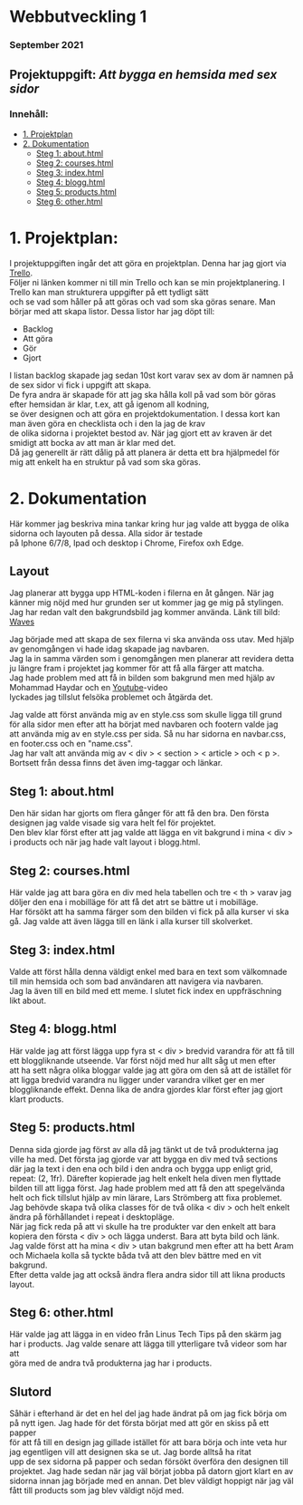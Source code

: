 # Webbutveckling 1
### September 2021
## Projektuppgift: *Att bygga en hemsida med sex sidor*
### Innehåll:
- [1. Projektplan](#1-general-projektplan-)
- [2. Dokumentation](#2-dokumentation--)
    - [Steg 1: about.html](#steg-1-abouthtml)
    - [Steg 2: courses.html](#steg-2-courseshtml)
    - [Steg 3: index.html](#steg-3-indexhtml)
    - [Steg 4: blogg.html](#steg-4-blogghtml)
    - [Steg 5: products.html](#steg-5-productshtml)
    - [Steg 6: other.html](#steg-6-otherhtml)

# 1. Projektplan:  

I projektuppgiften ingår det att göra en projektplan. Denna har jag gjort via [Trello](https://trello.com/invite/b/oYZrdi9E/cbaeb4a387ca538fb30c929193cbbf9b/webbutveckling-1).  
Följer ni länken kommer ni till min Trello och kan se min projektplanering. I Trello kan man strukturera uppgifter på ett tydligt sätt  
och se vad som håller på att göras och vad som ska göras senare. Man börjar med att skapa listor. Dessa listor har jag döpt till:  

- Backlog  
- Att göra  
- Gör  
- Gjort  

I listan backlog skapade jag sedan 10st kort varav sex av dom är namnen på de sex sidor vi fick i uppgift att skapa.  
De fyra andra är skapade för att jag ska hålla koll på vad som bör göras efter hemsidan är klar, t.ex, att gå igenom all kodning,  
se över designen och att göra en projektdokumentation. I dessa kort kan man även göra en checklista och i den la jag de krav  
de olika sidorna i projektet bestod av. När jag gjort ett av kraven är det smidigt att bocka av att man är klar med det.  
Då jag generellt är rätt dålig på att planera är detta ett bra hjälpmedel för mig att enkelt ha en struktur på vad som ska göras.  
  
# 2. Dokumentation  
  

Här kommer jag beskriva mina tankar kring hur jag valde att bygga de olika sidorna och layouten på dessa. Alla sidor är testade  
på Iphone 6/7/8, Ipad och desktop i Chrome, Firefox oxh Edge.

## Layout

Jag planerar att bygga upp HTML-koden i filerna en åt gången. När jag känner mig nöjd med hur grunden ser ut kommer jag ge mig på stylingen.  
Jag har redan valt den bakgrundsbild jag kommer använda. Länk till bild: [Waves](https://images.unsplash.com/photo-1558591710-4b4a1ae0f04d?ixid=MnwxMjA3fDB8MHxzZWFyY2h8MXx8dGVjaCUyMGJhY2tncm91bmR8ZW58MHx8MHx8&ixlib=rb-1.2.1&auto=format&fit=crop&w=500&q=60 "Waves")  

Jag började med att skapa de sex filerna vi ska använda oss utav. Med hjälp av genomgången vi hade idag skapade jag navbaren.  
Jag la in samma värden som i genomgången men planerar att revidera detta ju längre fram i projektet jag kommer för att få alla färger att matcha.  
Jag hade problem med att få in bilden som bakgrund men med hjälp av Mohammad Haydar och en [Youtube](https://www.youtube.com/watch?v=TbThMW3UK_w "Fixing broken url")-video  
lyckades jag tillslut felsöka problemet och åtgärda det.  
  
Jag valde att först använda mig av en style.css som skulle ligga till grund för alla sidor men efter att ha börjat med navbaren och footern valde jag  
att använda mig av en style.css per sida. Så nu har sidorna en navbar.css, en footer.css och en "name.css".  
Jag har valt att använda mig av < div > < section > < article > och < p >. Bortsett från dessa finns det även img-taggar och länkar. 
 
## Steg 1: about.html  
  
Den här sidan har gjorts om flera gånger för att få den bra. Den första designen jag valde visade sig vara helt fel för projektet.  
Den blev klar först efter att jag valde att lägga en vit bakgrund i mina < div > i products och när jag hade valt layout i blogg.html.  
  
## Steg 2: courses.html  
  
Här valde jag att bara göra en div med hela tabellen och tre < th > varav jag döljer den ena i mobilläge för att få det atrt se bättre ut i mobilläge.  
Har försökt att ha samma färger som den bilden vi fick på alla kurser vi ska gå. Jag valde att även lägga till en länk i alla kurser till skolverket.  
  
## Steg 3: index.html  
  
Valde att först hålla denna väldigt enkel med bara en text som välkomnade till min hemsida och som bad användaren att navigera via navbaren.  
Jag la även till en bild med ett meme. I slutet fick index en uppfräschning likt about.  
  
## Steg 4: blogg.html  
  
Här valde jag att först lägga upp fyra st < div > bredvid varandra för att få till ett bloggliknande utseende. Var först nöjd med hur allt såg ut men efter  
att ha sett några olika bloggar valde jag att göra om den så att de istället för att ligga bredvid varandra nu ligger under varandra vilket ger en mer  
bloggliknande effekt. Denna lika de andra gjordes klar först efter jag gjort klart products.  
  
## Steg 5: products.html  
  
Denna sida gjorde jag först av alla då jag tänkt ut de två produkterna jag ville ha med. Det första jag gjorde var att bygga en div med två sections  
där jag la text i den ena och bild i den andra och bygga upp enligt grid, repeat: (2, 1fr). Därefter kopierade jag helt enkelt hela diven men flyttade  
bilden till att ligga först. Jag hade problem med att få den att spegelvända helt och fick tillslut hjälp av min lärare, Lars Strömberg att fixa problemet. 
Jag behövde skapa två olika classes för de två olika < div > och helt enkelt ändra på förhållandet i repeat i desktopläge.  
När jag fick reda på att vi skulle ha tre produkter var den enkelt att bara kopiera den första < div > och lägga underst. Bara att byta bild och länk.  
Jag valde först att ha mina < div > utan bakgrund men efter att ha bett Aram och Michaela kolla så tyckte båda två att den blev bättre med en vit bakgrund.  
Efter detta valde jag att också ändra flera andra sidor till att likna products layout.

## Steg 6: other.html  
  
Här valde jag att lägga in en video från Linus Tech Tips på den skärm jag har i products. Jag valde senare att lägga till ytterligare två videor som har att  
göra med de andra två produkterna jag har i products.  
  
## Slutord  
 
Såhär i efterhand är det en hel del jag hade ändrat på om jag fick börja om på nytt igen. Jag hade för det första börjat med att gör en skiss på ett papper  
för att få till en design jag gillade istället för att bara börja och inte veta hur jag egentligen vill att designen ska se ut. Jag borde alltså ha ritat  
upp de sex sidorna på papper och sedan försökt överföra den designen till projektet. Jag hade sedan när jag väl börjat jobba på datorn gjort klart en av  
sidorna innan jag började med en annan. Det blev väldigt hoppigt när jag väl fått till products som jag blev väldigt nöjd med.